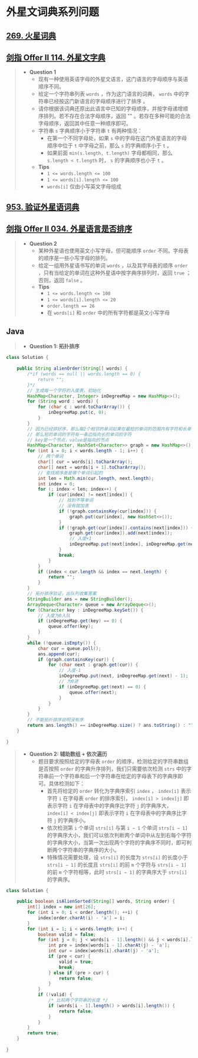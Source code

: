 # 外星文词典系列问题

## [269. 火星词典](https://leetcode.cn/problems/alien-dictionary/)

## [剑指 Offer II 114. 外星文字典](https://leetcode.cn/problems/Jf1JuT/)

> - **Question 1**
>   - 现有一种使用英语字母的外星文语言，这门语言的字母顺序与英语顺序不同。
>   - 给定一个字符串列表 `words` ，作为这门语言的词典， `words` 中的字符串已经按这门新语言的字母顺序进行了排序 。
>   - 请你根据该词典还原出此语言中已知的字母顺序，并按字母递增顺序排列。若不存在合法字母顺序，返回 "" 。若存在多种可能的合法字母顺序，返回其中任意一种顺序即可。
>   - 字符串 `s` 字典顺序小于字符串 `t` 有两种情况：
>     - 在第一个不同字母处，如果 `s` 中的字母在这门外星语言的字母顺序中位于 `t` 中字母之前，那么 `s` 的字典顺序小于 `t` 。
>     - 如果前面 `min(s.length, t.length)` 字母都相同，那么 `s.length < t.length` 时， `s` 的字典顺序也小于 `t` 。
>   - **Tips**
>     - `1 <= words.length <= 100`
>     - `1 <= words[i].length <= 100`
>     - `words[i]` 仅由小写英文字母组成

## [953. 验证外星语词典](https://leetcode.cn/problems/verifying-an-alien-dictionary/)

## [剑指 Offer II 034. 外星语言是否排序](https://leetcode.cn/problems/lwyVBB/)

> - **Question 2**
>   - 某种外星语也使用英文小写字母，但可能顺序 `order` 不同。字母表的顺序是一些小写字母的排列。
>   - 给定一组用外星语书写的单词 `words` ，以及其字母表的顺序 `order` ，只有当给定的单词在这种外星语中按字典序排列时，返回 `true` ；否则，返回 `false` 。
>   - **Tips**
>     - `1 <= words.length <= 100`
>     - `1 <= words[i].length <= 20`
>     - `order.length == 26`
>     - 在 `words[i]` 和 `order` 中的所有字符都是英文小写字母

## Java

> - **Question 1: 拓扑排序**

```java
class Solution {
    
    public String alienOrder(String[] words) {
        /*if (words == null || words.length == 0) {
            return "";
        }*/
        // 生成每一个字符的入度表，初始化
        HashMap<Character, Integer> inDegreeMap = new HashMap<>();
        for (String word : words) {
            for (char c : word.toCharArray()) {
                inDegreeMap.put(c, 0);
            }
        }
        // 因为已经排好序，那么每2个相邻的单词如果在最短的单词的范围内有字符和长单词的字符不一样
        // 那么短的单词的字符有一条边指向长的单词的字符
        // key是一个节点，value是指向的节点
        HashMap<Character, HashSet<Character>> graph = new HashMap<>();
        for (int i = 0; i < words.length - 1; i++) {
            // 两个单词
            char[] cur = words[i].toCharArray();
            char[] next = words[i + 1].toCharArray();
            // 查找顺序差是哪个单词引起的
            int len = Math.min(cur.length, next.length);
            int index = 0;
            for (; index < len; index++) {
                if (cur[index] != next[index]) {
                    // 找到不等单词
                    // 没有就加表
                    if (!graph.containsKey(cur[index])) {
                        graph.put(cur[index], new HashSet<>());
                    }
                    if (!graph.get(cur[index]).contains(next[index])) {
                        graph.get(cur[index]).add(next[index]);
                        // 入度+1
                        inDegreeMap.put(next[index], inDegreeMap.get(next[index]) + 1);
                    }
                    break;
                }
            }
            if (index < cur.length && index == next.length) {
                return "";
            }
        }
        // 拓扑排序验证，出队列收集答案
        StringBuilder ans = new StringBuilder();
        ArrayDeque<Character> queue = new ArrayDeque<>();
        for (Character key : inDegreeMap.keySet()) {
            // 入度为0入队
            if (inDegreeMap.get(key) == 0) {
                queue.offer(key);
            }
        }
        while (!queue.isEmpty()) {
            char cur = queue.poll();
            ans.append(cur);
            if (graph.containsKey(cur)) {
                for (char next : graph.get(cur)) {
                    // 入度-1
                    inDegreeMap.put(next, inDegreeMap.get(next) - 1);
                    // 为0进
                    if (inDegreeMap.get(next) == 0) {
                        queue.offer(next);
                    }
                }
            }
        }
        // 不能拓扑排序说明没有序
        return ans.length() == inDegreeMap.size() ? ans.toString() : "";
    }
    
}
```

> - **Question 2: 辅助数组 + 依次遍历**
>   - 题目要求按照给定的字母表 `order` 的顺序，检测给定的字符串数组是否按照 `order` 的字典升序排列，我们只需要依次检测 `strs` 中的字符串前一个字符串和后一个字符串在给定的字母表下的字典序即可。具体检测如下：
>     - 首先将给定的 `order` 转化为字典序索引 `index` ， `index[i]` 表示字符 `i` 在字母表 `order` 的排序索引， `index[i] > index[j]` 即表示字符 `i` 在字母表中的字典序比字符 `j` 的字典序大， `index[i] < index[j]` 即表示字符 `i` 在字母表中的字典序比字符 `j` 的字典序小。
>     - 依次检测第 `i` 个单词 `strs[i]` 与第 `i − 1` 个单词 `strs[i − 1]` 的字典序大小，我们可以依次判断两个单词中从左到右每个字符的字典序大小，当第一次出现两个字符的字典序不同时，即可判断两个字符串的字典序的大小。
>     - 特殊情况需要处理，设 `strs[i]` 的长度为 `strs[i]` 的长度小于 `strs[i − 1]` 的长度且 `strs[i]` 的前 `m` 个字符与 `strs[i − 1]` 的前 `m` 个字符相等，此时 `strs[i − 1]` 的字典序大于 `strs[i]` 的字典序。

```java
class Solution {
    
    public boolean isAlienSorted(String[] words, String order) {
        int[] index = new int[26];
        for (int i = 0; i < order.length(); ++i) {
            index[order.charAt(i) - 'a'] = i;
        }
        for (int i = 1; i < words.length; i++) {
            boolean valid = false;
            for (int j = 0; j < words[i - 1].length() && j < words[i].length(); j++) {
                int pre = index[words[i - 1].charAt(j) - 'a'];
                int cur = index[words[i].charAt(j) - 'a'];
                if (pre < cur) {
                    valid = true;
                    break;
                } else if (pre > cur) {
                    return false;
                }
            }
            if (!valid) {
                /* 比较两个字符串的长度 */
                if (words[i - 1].length() > words[i].length()) {
                    return false;
                }
            }
        }
        return true;
    }
    
}
```
